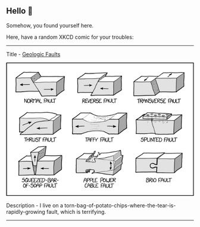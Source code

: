 ## Hello 👀

Somehow, you found yourself here.

Here, have a random XKCD comic for your troubles:

-----------------------------------

Title - [Geologic Faults](https://xkcd.com/1874)

![Geologic Faults](./random_comic.png)

Description - I live on a torn-bag-of-potato-chips-where-the-tear-is-rapidly-growing fault, which is terrifying.

-----------------------------------